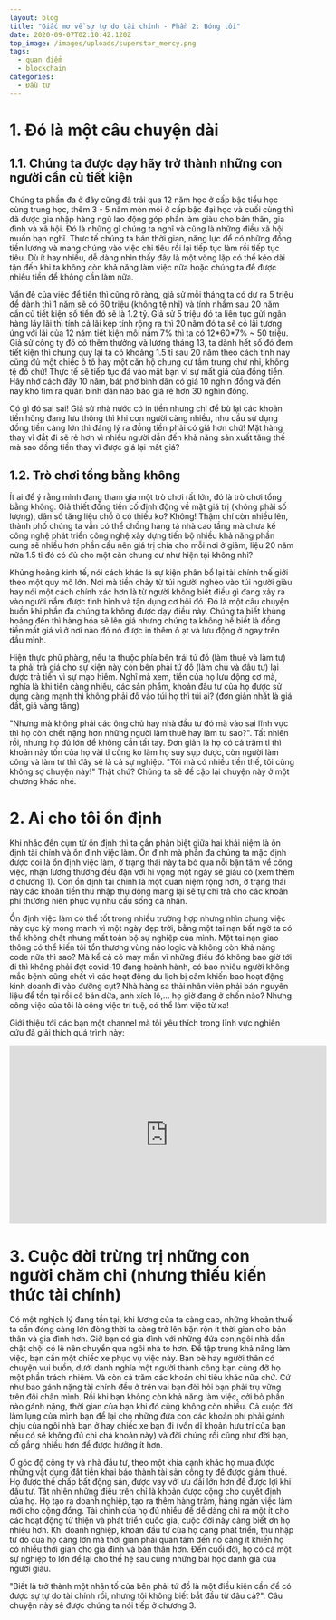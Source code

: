 ```yaml
---
layout: blog
title: "Giấc mơ về sự tự do tài chính - Phần 2: Bóng tối"
date: 2020-09-07T02:10:42.120Z
top_image: /images/uploads/superstar_mercy.png
tags:
  - quan điểm
  - blockchain
categories:
  - Đầu tư
---
```

# 1. Đó là một câu chuyện dài

## 1.1. Chúng ta được dạy hãy trở thành những con người cần cù tiết kiện

  Chúng ta phần đa ở đây cũng đã trải qua 12 năm học ở cấp bậc tiểu học cùng trung học, thêm 3 - 5 năm mòn mỏi ở cấp bậc đại học và cuối cùng thì đã được gia nhập hàng ngũ lao động góp phần làm giàu cho bản thân, gia đình và xã hội. Đó là những gì chúng ta nghĩ và cũng là những điều xã hội muốn bạn nghĩ. Thực tế chúng ta bán thời gian, năng lực để có những đồng tiền lương và mang chúng vào việc chi tiêu rồi lại tiếp tục làm rồi tiếp tục tiêu. Dù ít hay nhiều, dễ dàng nhìn thấy đây là một vòng lặp có thể kéo dài tận đến khi ta không còn khả năng làm việc nữa hoặc chúng ta để được nhiều tiền để không cần làm nữa.

<!-- more -->

  Vấn đề của việc để tiền thì cũng rõ ràng, giả sử mỗi tháng ta có dư ra 5 triệu để dành thì 1 năm sẽ có 60 triệu (không tệ nhỉ) và tính nhẩm sau 20 năm cần củ tiết kiện số tiền đó sẽ là 1.2 tỷ. Giả sử 5 triệu đó ta liên tục gửi ngân hàng lấy lãi thì tính cả lãi kép tính rộng ra thì 20 năm đó ta sẽ có lãi tương ứng với lãi của 12 năm tiết kiện mỗi năm 7% thì ta có 12\*60\*7% ~ 50 triệu. Giả sử công ty đó có thêm thưởng và lương tháng 13, ta dành hết số đó đem tiết kiện thì chung quy lại ta có khoảng 1.5 tỉ sau 20 năm theo cách tính này cũng đủ một chiếc ô tô hay một căn hộ chung cư tầm trung chứ nhỉ, không tệ đó chứ! Thực tế sẽ tiếp tục đá vào mặt bạn vì sự mất giá của đồng tiền. Hãy nhớ cách đây 10 năm, bát phở bình dân có giá 10 nghìn đồng và đến nay khó tìm ra quán bình dân nào báo giá rẻ hơn 30 nghìn đồng.

  Có gì đó sai sai! Giả sử nhà nước có in tiền nhưng chỉ để bù lại các khoản tiền hỏng đang lưu thông thì khi con người càng nhiều, nhu cầu sử dụng đồng tiền càng lớn thì đáng lý ra đồng tiền phải có giá hơn chứ! Mặt hàng thay vì đắt đi sẽ rẻ hơn vì nhiều người dẫn đến khả năng sản xuất tăng thế mà sao đồng tiền thay vì được giá lại mất giá?

## 1.2. Trò chơi tổng bằng không

  Ít ai để ý rằng mình đang tham gia một trò chơi rất lớn, đó là trò chơi tổng bằng không. Giả thiết đồng tiền cố định động về mặt giá trị (không phải số lượng), dân số tăng liệu chỗ ở có thiếu ko? Không! Thậm chí còn nhiều lên, thành phố chúng ta vẫn có thể chồng hàng tá nhà cao tầng mà chưa kể công nghệ phát triển công nghệ xây dựng tiến bộ nhiều khả năng phần cung sẽ nhiều hơn phần cầu nên giá trị chia cho mỗi nơi ở giảm, liệu 20 năm nữa 1.5 tỉ đó có đủ cho một căn chung cư như hiện tại không nhỉ?

  Khủng hoảng kinh tế, nói cách khác là sự kiện phân bổ lại tài chính thế giới theo một quy mô lớn. Nơi mà tiền chảy từ túi người nghèo vào túi người giàu hay nói một cách chính xác hơn là từ người không biết điều gì đang xảy ra vào người nắm được tình hình và tận dụng cơ hội đó. Đó là một câu chuyện buồn khi phần đa chúng ta không được dạy điều này. Chúng ta biết khủng hoảng đến thì hàng hóa sẽ lên giá nhưng chúng ta không hề biết là đồng tiền mất giá vì ở nơi nào đó nó được in thêm ồ ạt và lưu động ở ngay trên đầu mình.

  Hiện thực phũ phàng, nếu ta thuộc phía bên trái tứ đồ (làm thuê và làm tư) ta phải trả giá cho sự kiện này còn bên phải tứ đồ (làm chủ và đầu tư) lại được trả tiền vì sự mạo hiểm. Nghĩ mà xem, tiền của họ lưu động cơ mà, nghĩa là khi tiền càng nhiều, các sản phẩm, khoản đầu tư của họ được sử dụng càng mạnh thì không phải đổ vào túi họ thì túi ai? (đơn giản nhất là giá đất, giá vàng tăng)

  "Nhưng mà không phải các ông chủ hay nhà đầu tư đó mà vào sai lĩnh vực thì họ còn chết nặng hơn những người làm thuê hay làm tư sao?". Tất nhiên rồi, nhưng họ đủ lớn để không cần tất tay. Đơn giản là họ có cả trăm tỉ thì khoản này tốn của họ vài tỉ cũng ko làm họ suy sụp được, còn người làm công và làm tư thì đây sẽ là cả sự nghiệp. "Tôi mà có nhiều tiền thế, tôi cũng không sợ chuyện này!" Thật chứ? Chúng ta sẽ đề cập lại chuyện này ở một chương khác nhé.

# 2. Ai cho tôi ổn định

  Khi nhắc đến cụm từ ổn định thì ta cần phân biệt giữa hai khái niệm là ổn định tài chính và ổn định việc làm. Ổn định mà phần đa chúng ta mặc định được coi là ổn định việc làm, ở trạng thái này ta bỏ qua nỗi bận tâm về công việc, nhận lương thưởng đều đặn với hi vọng một ngày sẽ giàu có (xem thêm ở chương 1). Còn ổn định tài chính là một quan niệm rộng hơn, ở trạng thái này các khoản tiền thu nhập thụ động mang lại sẽ tự chi trả cho các khoản phí thưởng niên phục vụ nhu cầu sống cá nhân.

  Ổn định việc làm có thể tốt trong nhiều trường hợp nhưng nhìn chung việc này cực kỳ mong manh vì một ngày đẹp trời, bằng một tai nạn bất ngờ ta có thể không chết nhưng mất toàn bộ sự nghiệp của mình. Một tai nạn giao thông có thể kiến tôi tổn thương vùng não logic và không còn khả năng code nữa thì sao? Mà kể cả có may mắn vì những điều đó không bao giờ tới đi thì không phải đợt covid-19 đang hoành hành, có bao nhiêu người không mắc bệnh cũng chết vì các hoạt động du lịch bị cấm khiến bao hoạt động kinh doanh đi vào đường cụt? Nhà hàng sa thải nhân viên phải bán nguyên liệu để tồn tại rồi cô bán dừa, anh xích lô,... họ giờ đang ở chốn nào? Nhưng công việc của tôi là công việc trí tuệ, có thể làm việc từ xa! 

Giới  thiệu tới các bạn một channel mà tôi yêu thích trong lĩnh vực nghiên cứu đã giải thích quá  trình này:

<iframe width="560" height="315" src="https://www.youtube.com/embed/WSKi8HfcxEk" frameborder="0" allow="autoplay; encrypted-media" allowfullscreen></iframe>

# 3. ﻿Cuộc đời trừng trị những con người chăm chỉ (nhưng thiếu kiến thức tài chính)

  Có một nghịch lý đang tồn tại, khi lương của ta càng cao, những khoản thuế ta cần đóng càng lớn đòng thời ta càng trở lên bận rộn ít thời gian cho bản thân và gia đình hơn. Giờ bạn có gia đình với những đứa con,ngôi nhà dần chật chội có lẽ nên chuyển qua ngôi nhà to hơn. Để tập trung khả năng làm việc, bạn cần một chiếc xe phục vụ việc này. Bạn bè hay người thân có chuyện vui buồn, dưới danh nghĩa một người thành công bạn cũng đỡ họ một phần trách nhiệm. Và còn cả trăm các khoản chi tiêu khác nữa chứ. Cứ như bao gánh nặng tài chính đều ở trên vai bạn đòi hỏi bạn phải trụ vững trên đôi chân mình. Rồi khi bạn không còn khả năng làm việc, cởi bỏ phần nào gánh nặng, thời gian của bạn khi đó cũng không còn nhiều. Cả cuộc đời làm lụng của mình bạn để lại cho những đứa con các khoản phí phải gánh chịu của ngôi nhà bạn ở hay chiếc xe bạn đi (vốn dĩ khoản hưu trí của bạn nếu có sẽ không đủ chi chả khoản này) và đời chúng rồi cũng như đời bạn, cố gắng nhiều hơn để được hưởng ít hơn.

  Ở góc độ công ty và nhà đầu tư, theo một khía cạnh khác họ mua được những vật dụng đắt tiền khai báo thành tài sản công ty để được giảm thuế. Họ được thế chấp bất động sản, được vay với ưu đãi lớn hơn để được lợi khi đầu tư. Tất nhiên những điều trên chỉ là khoản được cộng cho quyết định của họ. Họ tạo ra doanh nghiệp, tạo ra thêm hàng trăm, hàng ngàn việc làm mới cho cộng đồng. Tài chính của họ đủ nhiều để dễ dàng chi ra một ít cho các hoạt động từ thiện và phát triển quốc gia, cuộc đời này càng biết ơn họ nhiều hơn. Khi doanh nghiệp, khoản đầu tư của họ càng phát triển, thu nhập từ đó của họ càng lớn mà thời gian phải quan tâm đến nó càng ít khiến họ có nhiều thời gian cho gia đình và bản thân hơn. Đến cuối đời, họ có cả một sự nghiệp to lớn để lại cho thế hệ sau cùng những bài học danh giá của người giàu.

  "Biết là trở thành một nhân tố của bên phải tứ đồ là một điều kiện cần để có được sự tự do tài chính rồi, nhưng tôi không biết bắt đầu từ đâu cả?". Câu chuyện này sẽ được chúng ta nói tiếp ở chương 3.